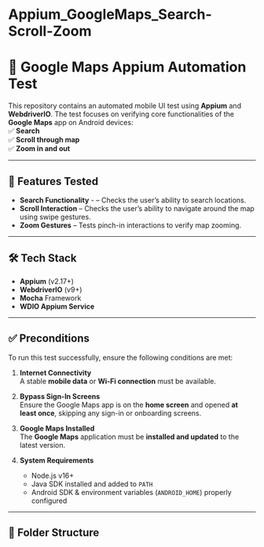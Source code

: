 # Appium_GoogleMaps_Search-Scroll-Zoom

# 📱 Google Maps Appium Automation Test

This repository contains an automated mobile UI test using **Appium** and **WebdriverIO**. The test focuses on verifying core functionalities of the **Google Maps** app on Android devices:  
✅ **Search**  
✅ **Scroll through map**  
✅ **Zoom in and out**

---

## 🚀 Features Tested
- **Search Functionality** - – Checks the user’s ability to search locations.
- **Scroll Interaction** – Checks the user’s ability to navigate around the map using swipe gestures.
- **Zoom Gestures** – Tests pinch-in interactions to verify map zooming.

---

## 🛠️ Tech Stack
- **Appium** (v2.17+)
- **WebdriverIO** (v9+)
- **Mocha** Framework
- **WDIO Appium Service**

---

## ✅ Preconditions

To run this test successfully, ensure the following conditions are met:

1. **Internet Connectivity**  
   A stable **mobile data** or **Wi-Fi connection** must be available.

2. **Bypass Sign-In Screens**  
   Ensure the Google Maps app is on the **home screen** and opened **at least once**, skipping any sign-in or onboarding screens.

3. **Google Maps Installed**  
   The **Google Maps** application must be **installed and updated** to the latest version.

4. **System Requirements**
   - Node.js v16+
   - Java SDK installed and added to `PATH`
   - Android SDK & environment variables (`ANDROID_HOME`) properly configured

---

## 📂 Folder Structure

